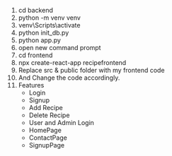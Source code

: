 1. cd backend
2. python -m venv venv
3. venv\Scripts\activate
4. python init_db.py
5. python app.py
6. open new command prompt
7. cd frontend
8. npx create-react-app recipefrontend
9. Replace src & public folder with my frontend code
10. And Change the code accordingly.
11. Features
    - Login
    - Signup
    - Add Recipe
    - Delete Recipe
    - User and Admin Login
    - HomePage
    - ContactPage
    - SignupPage
